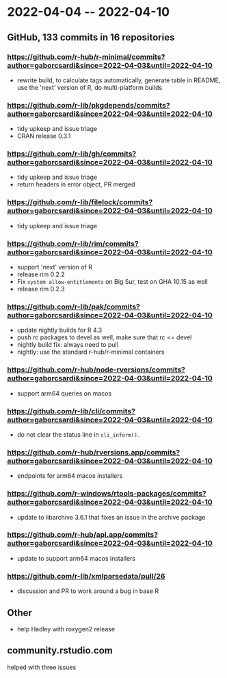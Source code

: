 
# 2022-04-04 -- 2022-04-10

## GitHub, 133 commits in 16 repositories

### https://github.com/r-hub/r-minimal/commits?author=gaborcsardi&since=2022-04-03&until=2022-04-10

- rewrite build, to calculate tags automatically, generate table in
  README, use the 'next' version of R, do multi-platform builds

### https://github.com/r-lib/pkgdepends/commits?author=gaborcsardi&since=2022-04-03&until=2022-04-10

- tidy upkeep and issue triage
- CRAN release 0.3.1

### https://github.com/r-lib/gh/commits?author=gaborcsardi&since=2022-04-03&until=2022-04-10

- tidy upkeep and issue triage
- return headers in error object, PR merged

### https://github.com/r-lib/filelock/commits?author=gaborcsardi&since=2022-04-03&until=2022-04-10

- tidy upkeep and issue triage

### https://github.com/r-lib/rim/commits?author=gaborcsardi&since=2022-04-03&until=2022-04-10

- support 'next' version of R
- release rim 0.2.2
- Fix `system allow-entitlements` on Big Sur, test on GHA 10.15 as well
- release rim 0.2.3

### https://github.com/r-lib/pak/commits?author=gaborcsardi&since=2022-04-03&until=2022-04-10

- update nightly builds for R 4.3
- push rc packages to devel as well, make sure that rc <= devel
- nightly build fix: always need to pull
- nightly: use the standard r-hub/r-minimal containers

### https://github.com/r-hub/node-rversions/commits?author=gaborcsardi&since=2022-04-03&until=2022-04-10

- support arm64 queries on macos

### https://github.com/r-lib/cli/commits?author=gaborcsardi&since=2022-04-03&until=2022-04-10

- do not clear the status line in `cli_inform()`.

### https://github.com/r-hub/rversions.app/commits?author=gaborcsardi&since=2022-04-03&until=2022-04-10

- endpoints for arm64 macos installers

### https://github.com/r-windows/rtools-packages/commits?author=gaborcsardi&since=2022-04-03&until=2022-04-10

- update to libarchive 3.6.1 that fixes an issue in the archive package

### https://github.com/r-hub/api.app/commits?author=gaborcsardi&since=2022-04-03&until=2022-04-10

- update to support arm64 macos installers

### https://github.com/r-lib/xmlparsedata/pull/26

- discussion and PR to work around a bug in base R

## Other

- help Hadley with roxygen2 release

## community.rstudio.com

helped with three issues
